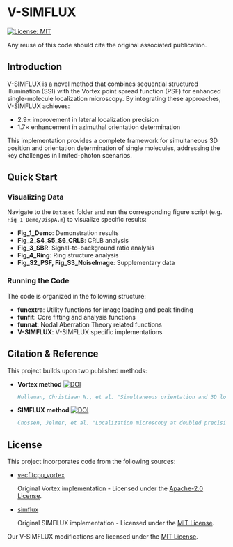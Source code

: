 # V-SIMFLUX

<!-- This should be updated after the paper is published. -->
<!-- This repository contains the implementation of V-SIMFLUX, accompanying the paper [*Enhancing precision for simultaneous 3D localization and 3D orientation with structured illumination*]() by Xiaofan Sun, Zhengyi Zhan, Chenying He, et al. -->

<!-- This should be updated after the paper is published. -->
<!-- [![DOI](https://img.shields.io/badge/DOI-10.1016%2Fj.optlaseng.2025.108851-blue.svg)](https://doi.org/10.1016/j.optlaseng.2025.108851) -->
[![License: MIT](https://img.shields.io/badge/License-MIT-yellow.svg)](./LICENSE)

Any reuse of this code should cite the original associated publication.

## Introduction

V-SIMFLUX is a novel method that combines sequential structured illumination (SSI) with the Vortex point spread function (PSF) for enhanced single-molecule localization microscopy. By integrating these approaches, V-SIMFLUX achieves:

- 2.9× improvement in lateral localization precision
- 1.7× enhancement in azimuthal orientation determination

This implementation provides a complete framework for simultaneous 3D position and orientation determination of single molecules, addressing the key challenges in limited-photon scenarios.

## Quick Start

### Visualizing Data

Navigate to the `Dataset` folder and run the corresponding figure script (e.g. `Fig_1_Demo/DispA.m`) to visualize specific results:

- **Fig_1_Demo**: Demonstration results
- **Fig_2_S4_S5_S6_CRLB**: CRLB analysis
- **Fig_3_SBR**: Signal-to-background ratio analysis
- **Fig_4_Ring**: Ring structure analysis
- **Fig_S2_PSF, Fig_S3_NoiseImage**: Supplementary data

### Running the Code

The code is organized in the following structure:

- **funextra**: Utility functions for image loading and peak finding
- **funfit**: Core fitting and analysis functions
- **funnat**: Nodal Aberration Theory related functions
- **V-SIMFLUX**: V-SIMFLUX specific implementations

<!-- Simulation workflow:

1. Configure parameters:
   - `set_parameters_vortex_sim.m` - For simulated data
   - `set_parameters_vortex_lambdaDNA.m` - For DNA samples
   - `set_parameters_zstack_bead.m` - For bead calibration

2. Run analysis:
   - `vecfitcpu_vortex_simfits.m` - Simulation analysis
   - `vecfitcpu_vortex_lambdaDNA.m` - DNA sample analysis
   - `vecfitcpu_zstack_bead.m` - Bead calibration -->

## Citation & Reference

<!-- This should be updated after the paper is published. -->
<!-- If you use this work in your research, please cite:

``` bibtex
xxx
``` -->

This project builds upon two published methods:

- **Vortex method** [![DOI](https://img.shields.io/badge/DOI-10.1038/s41467--021--26228--5-blue)](https://doi.org/10.1038/s41467-021-26228-5)

    ``` bibtex
    Hulleman, Christiaan N., et al. "Simultaneous orientation and 3D localization microscopy with a Vortex point spread function." Nature Communications 12.1 (2021): 5934.
    ```

- **SIMFLUX method** [![DOI](https://img.shields.io/badge/DOI-10.1038/s41592--019--0657--7-blue)](https://doi.org/10.1038/s41592-019-0657-7)

    ``` bibtex
    Cnossen, Jelmer, et al. "Localization microscopy at doubled precision with patterned illumination." Nature methods 17.1 (2020): 59-63.
    ```

## License

This project incorporates code from the following sources:

- [vecfitcpu_vortex](https://github.com/imphys/vecfitcpu_vortex)
  
  Original Vortex implementation - Licensed under the [Apache-2.0 License](./Code/LICENSE).
  
- [simflux](https://github.com/qnano/simflux)
  
  Original SIMFLUX implementation - Licensed under the [MIT License](https://github.com/qnano/simflux?tab=MIT-1-ov-file#readme).

Our V-SIMFLUX modifications are licensed under the [MIT License](./LICENSE).
